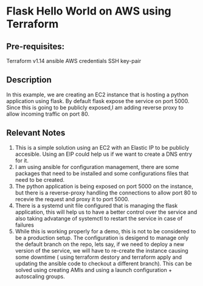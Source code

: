 # Flask Hello World on AWS using Terraform

## Pre-requisites:

Terraform v1.14
ansible
AWS credentials
SSH key-pair

## Description

In this example, we are creating an EC2 instance that is hosting a python application using flask. By default flask expose the service on port 5000. Since this is going to be publicly exposed,I am adding reverse proxy to allow incoming traffic on port 80.

## Relevant Notes

1) This is a simple solution using an EC2 with an Elastic IP to be publicly accesible. Using an EIP could help us if we want to create a DNS entry for it.
2) I am using ansible for configuration management, there are some packages that need to be installed and some configurations files that need to be created.
3) The python application is being exposed on port 5000 on the instance, but there is a reverse-proxy handling the connections to allow port 80 to recevie the request and proxy it to port 5000.
4) There is a systemd unit file configured that is managing the flask application, this will help us to have a better control over the service and also taking advatange of systemctl to restart the service in case of failures
5) While this is working properly for a demo, this is not to be considered to be a production setup. The configuration is desigend to manage only the default branch on the repo, lets say, if we need to deploy a new version of the service, we will have to re-create the instance causing some downtime ( using terraform destory and terraform apply and updating the ansible code to checkout a different branch). This can be solved using creating AMIs and using a launch configuration + autoscaling groups.

